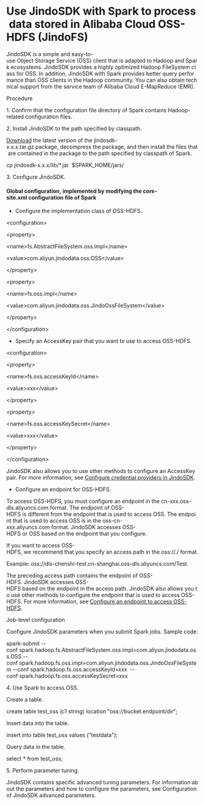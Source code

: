 # Use JindoSDK with Spark to process data stored in Alibaba Cloud OSS-HDFS (JindoFS)

JindoSDK is a simple and easy-to-use Object Storage Service (OSS) client that is adapted to Hadoop and Spark ecosystems. JindoSDK provides a highly optimized Hadoop FileSystem class for OSS. In addition, JindoSDK with Spark provides better query performance than OSS clients in the Hadoop community. You can also obtain technical support from the service team of Alibaba Cloud E-MapReduce (EMR). 

Procedure

1. Confirm that the configuration file directory of Spark contains Hadoop-related configuration files.

2. Install JindoSDK to the path specified by classpath.

[Download](https://github.com/aliyun/alibabacloud-jindodata/blob/latest/docs/user/en/jindosdk/jindosdk_download.md) the latest version of the jindosdk-x.x.x.tar.gz package, decompress the package, and then install the files that are contained in the package to the path specified by classpath of Spark. 

cp jindosdk-x.x.x/lib/\*.jar  $SPARK\_HOME/jars/

3. Configure JindoSDK.

#### Global configuration, implemented by modifying the core-site.xml configuration file of Spark

*   Configure the implementation class of OSS-HDFS.
    

<configuration\>

<property\>

<name\>fs.AbstractFileSystem.oss.impl</name\>

<value\>com.aliyun.jindodata.oss.OSS</value\>

</property\>

<property\>

<name\>fs.oss.impl</name\>

<value\>com.aliyun.jindodata.oss.JindoOssFileSystem</value\>

</property\>

</configuration\>

*   Specify an AccessKey pair that you want to use to access OSS-HDFS.
    

<configuration\>

<property\>

<name\>fs.oss.accessKeyId</name\>

<value\>xxx</value\>

</property\>

<property\>

<name\>fs.oss.accessKeySecret</name\>

<value\>xxx</value\>

</property\>

</configuration\>

JindoSDK also allows you to use other methods to configure an AccessKey pair. For more information, see [Configure credential providers in JindoSDK](https://github.com/aliyun/alibabacloud-jindodata/blob/master/docs/user/4.x/4.6.x/4.6.12/jindofs/security/jindosdk_credential_provider_dls.md). 

*   Configure an endpoint for OSS-HDFS.
    

To access OSS-HDFS, you must configure an endpoint in the cn-xxx.oss-dls.aliyuncs.com format. The endpoint of OSS-HDFS is different from the endpoint that is used to access OSS. The endpoint that is used to access OSS is in the oss-cn-xxx.aliyuncs.com format. JindoSDK accesses OSS-HDFS or OSS based on the endpoint that you configure. 

If you want to access OSS-HDFS, we recommend that you specify an access path in the oss://<Bucket>.<Endpoint>/<Object> format.

Example: oss://dls-chenshi-test.cn-shanghai.oss-dls.aliyuncs.com/Test. 

The preceding access path contains the endpoint of OSS-HDFS. JindoSDK accesses OSS-HDFS based on the endpoint in the access path. JindoSDK also allows you to use other methods to configure the endpoint that is used to access OSS-HDFS. For more information, see [Configure an endpoint to access OSS-HDFS](https://github.com/aliyun/alibabacloud-jindodata/blob/master/docs/user/4.x/4.6.x/4.6.12/jindofs/configuration/jindosdk_endpoint_configuration.md). 

Job-level configuration

Configure JindoSDK parameters when you submit Spark jobs. Sample code:

spark-submit --conf spark.hadoop.fs.AbstractFileSystem.oss.impl=com.aliyun.jindodata.oss.OSS --conf spark.hadoop.fs.oss.impl=com.aliyun.jindodata.oss.JindoOssFileSystem --conf spark.hadoop.fs.oss.accessKeyId=xxx  --conf spark.hadoop.fs.oss.accessKeySecret=xxx

4. Use Spark to access OSS.

Create a table.

create table test\_oss (c1 string) location "oss://bucket.endpoint/dir";

Insert data into the table.

insert into table test\_oss values ("testdata");

Query data in the table.

select \* from test\_oss;

5. Perform parameter tuning.

JindoSDK contains specific advanced tuning parameters. For information about the parameters and how to configure the parameters, see Configuration of JindoSDK advanced parameters.